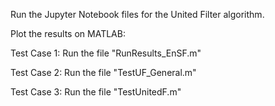 Run the Jupyter Notebook files for the United Filter algorithm.

Plot the results on MATLAB:


  Test Case 1: Run the file "RunResults_EnSF.m"
  
  Test Case 2: Run the file "TestUF_General.m"
  
  Test Case 3: Run the file "TestUnitedF.m"
